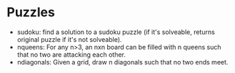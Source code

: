 # Puzzles

 - sudoku: find a solution to a sudoku puzzle (if it's solveable, returns original puzzle if it's not solveable).
 - nqueens: For any n>3, an nxn board can be filled with n queens such that no two are attacking each other.
 - ndiagonals: Given a grid, draw n diagonals such that no two ends meet.
